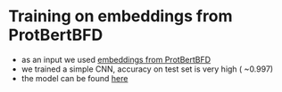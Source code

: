 # Training on embeddings from ProtBertBFD

- as an input we used [embeddings from ProtBertBFD](https://ucnmuni-my.sharepoint.com/:u:/g/personal/469217_muni_cz/EU50Tu-biTVJij1fgKMB_tQBE2qKmhoxNNmNzDlREB53Jw?e=FSjqCP)
- we trained a simple CNN, accuracy on test set is very high ( ~0.997)
- the model can be found [here](https://huggingface.co/EvaKlimentova/embedding_CNN)
